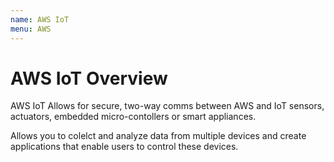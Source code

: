 ```yaml
---
name: AWS IoT
menu: AWS
---
```


# AWS IoT Overview

AWS IoT Allows for secure, two-way comms between AWS and IoT sensors, actuators, embedded micro-contollers or smart appliances.

Allows you to colelct and analyze data from multiple devices and create applications that enable users to control these devices.
